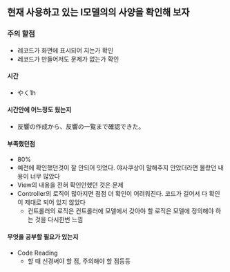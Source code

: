 
## 현재 사용하고 있는 I모델의의 사양을 확인해 보자

### 주의 할점

- 레코드가 화면에 표시되어 지는가 확인
- 레코드가 만들어저도 문제가 없는가 확인

#### 시간

- やく1h

#### 시간안에 어느정도 됬는지

- 反響の作成から、反響の一覧まで確認できた。

#### 부족했던점

- 80%
- 예전에 확인했던것이 잘 안되어 잇었다. 야사쿠상이 말해주지 안았더라면 몰랐던 내용이 너무 많았다
- View의 내용을 전혀 확인안했던 것은 문제
- Controller의 로직이 많아지면 점점 더 확인이 어려워진다. 코드가 길어서 다 확인이 제대로 되어 있지 않았다
  - 컨트롤러의 로직은 컨트롤러에 모델에서 갖아야 할 로직은 모델에 정의해야 하는 것을 다시한번 느낌

#### 무엇을 공부할 필요가 있는지

- Code Reading
  - 할 때 신경써야 할 점, 주의해야 할 점등등
